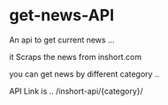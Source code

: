 # get-news-API

An api to get current news ...

it Scraps the news from inshort.com 


you can get news by different category ..

API Link is ..  /inshort-api/{category}/
